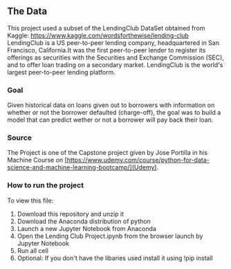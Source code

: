 ## The Data

This project used a subset of the LendingClub DataSet obtained from Kaggle: https://www.kaggle.com/wordsforthewise/lending-club
LendingClub is a US peer-to-peer lending company, headquartered in San Francisco, California.It was the first peer-to-peer lender to register its offerings as securities with the Securities and Exchange Commission (SEC), and to offer loan trading on a secondary market. LendingClub is the world's largest peer-to-peer lending platform.

### Goal
Given historical data on loans given out to borrowers with information on whether or not the borrower defaulted (charge-off), the goal was to build a model that can predict wether or not a borrower will pay back their loan.

### Source
The Project is one of the Capstone project given by Jose Portilla in his Machine Course on [https://www.udemy.com/course/python-for-data-science-and-machine-learning-bootcamp/](Udemy).

### How to run the project
To view this file:
1. Download this repository and unzip it
2. Download the Anaconda distribution of python
3. Launch a new Jupyter Notebook from Anaconda
4. Open the Lending Club Project.ipynb from the browser launch by Jupyter Notebook
5. Run all cell
6. Optional: If you don't have the libaries used install it using !pip install <name of the liberay you dont have>
